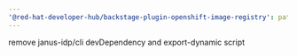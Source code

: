 ```yaml
---
'@red-hat-developer-hub/backstage-plugin-openshift-image-registry': patch
---
```


remove janus-idp/cli devDependency and export-dynamic script
